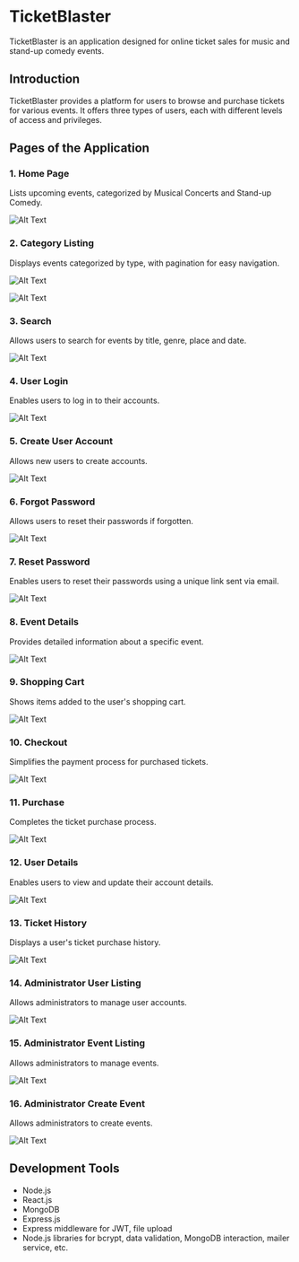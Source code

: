 # TicketBlaster

TicketBlaster is an application designed for online ticket sales for music and stand-up comedy events.

## Introduction

TicketBlaster provides a platform for users to browse and purchase tickets for various events. It offers three types of users, each with different levels of access and privileges.

## Pages of the Application

### 1. Home Page

Lists upcoming events, categorized by Musical Concerts and Stand-up Comedy.

![Alt Text](https://i.imgur.com/owUmIND.png)

### 2. Category Listing

Displays events categorized by type, with pagination for easy navigation.

![Alt Text](https://i.imgur.com/398NU2I.png)

![Alt Text](https://i.imgur.com/zET7eXl.png)

### 3. Search

Allows users to search for events by title, genre, place and date.

![Alt Text](https://i.imgur.com/jezl7zo.png)

### 4. User Login

Enables users to log in to their accounts.

![Alt Text](https://i.imgur.com/27Yv74E.png)

### 5. Create User Account

Allows new users to create accounts.

![Alt Text](https://i.imgur.com/URngU71.png)

### 6. Forgot Password

Allows users to reset their passwords if forgotten.

![Alt Text](https://i.imgur.com/hNTx5gO.png)

### 7. Reset Password

Enables users to reset their passwords using a unique link sent via email.

![Alt Text](https://i.imgur.com/AdqcITH.png)

### 8. Event Details

Provides detailed information about a specific event.

![Alt Text](https://i.imgur.com/AKZuQAr.png)

### 9. Shopping Cart

Shows items added to the user's shopping cart.

![Alt Text](https://i.imgur.com/u3i9Akz.png)

### 10. Checkout

Simplifies the payment process for purchased tickets.

![Alt Text](https://i.imgur.com/YOwYJZs.png)

### 11. Purchase

Completes the ticket purchase process.

![Alt Text](https://i.imgur.com/cc5sNzC.png)

### 12. User Details

Enables users to view and update their account details.

![Alt Text](https://i.imgur.com/4v4abIu.png)

### 13. Ticket History

Displays a user's ticket purchase history.

![Alt Text](https://i.imgur.com/bI2c1vQ.png)

### 14. Administrator User Listing

Allows administrators to manage user accounts.

![Alt Text](https://i.imgur.com/0JL14xI.png)

### 15. Administrator Event Listing

Allows administrators to manage events.

![Alt Text](https://i.imgur.com/hSMQJM9.png)

### 16. Administrator Create Event

Allows administrators to create events.

![Alt Text](https://i.imgur.com/yMHgxIL.png)

## Development Tools

- Node.js
- React.js
- MongoDB
- Express.js
- Express middleware for JWT, file upload
- Node.js libraries for bcrypt, data validation, MongoDB interaction, mailer service, etc.
